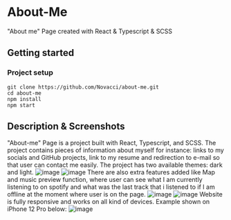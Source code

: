 # About-Me

"About me" Page created with React & Typescript & SCSS 

## Getting started

### Project setup

```
git clone https://github.com/Novacci/about-me.git
cd about-me
npm install
npm start
```

## Description & Screenshots

"About-me" Page is a project built with React, Typescript, and SCSS. The project contains pieces of information about myself for instance: links to my socials and GitHub projects, link to my resume and redirection to e-mail so that user can contact me easily. 
The project has two available themes: dark and light.
![image](https://user-images.githubusercontent.com/110100579/225118043-5c706f5a-bb6b-4107-a7f7-9dfd2eb9a03a.png)
![image](https://user-images.githubusercontent.com/110100579/225118218-93092caa-77aa-4537-9631-7d1dc1dcd864.png)
There are also extra features added like Map and music preview function, where user can see what I am currently listening to on spotify and what was the last track that i listened to if I am offline at the moment where user is on the page.
![image](https://user-images.githubusercontent.com/110100579/225119659-f5b683df-aa72-498e-a943-d81320a3d0e2.png)
![image](https://user-images.githubusercontent.com/110100579/225120191-a4959c10-345b-4ed4-aef8-eb2fb010f625.png)
Website is fully responsive and works on all kind of devices. Example shown on iPhone 12 Pro below:
![image](https://user-images.githubusercontent.com/110100579/225121374-451d4ee7-19f2-4d30-aab8-2cf63a693ef3.png)



